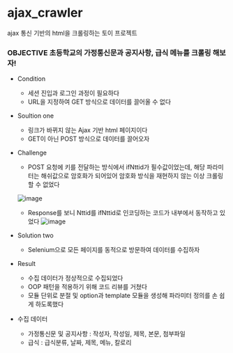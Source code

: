 # ajax_crawler
ajax 통신 기반의 html을 크롤링하는 토이 프로젝트

### OBJECTIVE 초등학교의 가정통신문과 공지사항, 급식 메뉴를 크롤링 해보자!

- Condition
  * 세션 진입과 로그인 과정이 필요하다
  * URL을 지정하여 GET 방식으로 데이터를 끌어올 수 없다

- Soultion one 
  * 링크가 바뀌지 않는 Ajax 기반 html 페이지이다
  * GET이 아닌 POST 방식으로 데이터를 끌어오자

- Challenge
  * POST 요청에 키를 전달하는 방식에서 ifNttid가 필수값이었는데, 해당 파라미터는 해쉬값으로 암호화가 되어있어
  암호화 방식을 재현하지 않는 이상 크롤링 할 수 없었다

  ![image](https://github.com/zzakjista/ajax_crawler/assets/102800414/d362e67a-98da-4bbb-b1d7-731b37127a4f)


  * Response를 보니 Nttid를 ifNttid로 인코딩하는 코드가 내부에서 동작하고 있었다
  ![image](https://github.com/zzakjista/ajax_crawler/assets/102800414/a0a18c23-160a-478c-a31c-aa6dc186de83)


- Solution two
  * Selenium으로 모든 페이지를 동적으로 방문하여 데이터를 수집하자

- Result
  * 수집 데이터가 정상적으로 수집되었다
  * OOP 패턴을 적용하기 위해 코드 리뷰를 거쳤다
  * 모듈 단위로 분절 및 option과 template 모듈을 생성해 파라미터 정의를 손 쉽게 하도록했다

- 수집 데이터
  * 가정통신문 및 공지사항 : 작성자, 작성일, 제목, 본문, 첨부파일
  * 급식 : 급식분류, 날짜, 제목, 메뉴, 칼로리

